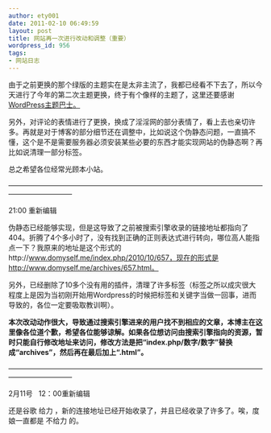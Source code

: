 ```yaml
---
author: ety001
date: 2011-02-10 06:49:59
layout: post
title: 网站再一次进行改动和调整（重要）
wordpress_id: 956
tags:
- 网站日志
---
```


由于之前更换的那个绿版的主题实在是太非主流了，我都已经看不下去了，所以今天进行了今年的第二次主题更换，终于有个像样的主题了，这里还要感谢[WordPress主题巴士。](http://www.wpbus.com/)

另外，对评论的表情进行了更换，换成了淫淫网的部分表情了，看上去也亲切许多。再就是对于博客的部分细节还在调整中，比如说这个伪静态问题，一直搞不懂，这个是不是需要服务器必须安装某些必要的东西才能实现网站的伪静态啊？再比如说清理一部分标签。

总之希望各位经常光顾本小站。

—————————————————————————————————————————————

21:00 重新编辑

伪静态已经能够实现，但是这导致了之前被搜索引擎收录的链接地址都指向了404。折腾了4个多小时了，没有找到正确的正则表达式进行转向，哪位高人能指点一下？我原来的地址是这个形式的http://www.domyself.me/index.php/2010/10/657，现在的形式是http://www.domyself.me/archives/657.html。

另外，已经删除了10多个没有用的插件，清理了许多标签（标签之所以成灾很大程度上是因为当初刚开始用Wordpress的时候把标签和关键字当做一回事，进而导致的，各位一定要吸取教训啊）。

**本次改动动作很大，导致通过搜索引擎进来的用户找不到相应的文章，本博主在这里像各位道个歉，希望各位能够谅解。如果各位想访问由搜索引擎指向的资源，暂时只能自行修改地址来访问，修改方法是把“index.php/数字/数字”替换成“archives”，然后再在最后加上“.html”。**

—————————————————————————————————————————————

2月11号   12：00重新编辑

还是谷歌 给力 ，新的连接地址已经开始收录了，并且已经收录了许多了。唉，度娘一直都是 不给力 的。

